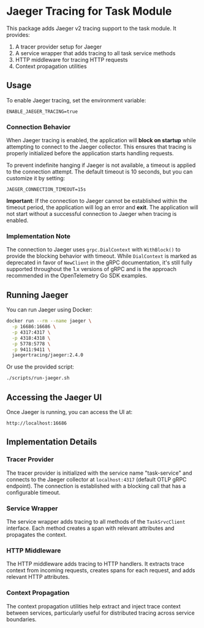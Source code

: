 # Jaeger Tracing for Task Module

This package adds Jaeger v2 tracing support to the task module. It provides:

1. A tracer provider setup for Jaeger
2. A service wrapper that adds tracing to all task service methods
3. HTTP middleware for tracing HTTP requests
4. Context propagation utilities

## Usage

To enable Jaeger tracing, set the environment variable:

```
ENABLE_JAEGER_TRACING=true
```

### Connection Behavior

When Jaeger tracing is enabled, the application will **block on startup** while attempting to connect to the Jaeger collector. This ensures that tracing is properly initialized before the application starts handling requests.

To prevent indefinite hanging if Jaeger is not available, a timeout is applied to the connection attempt. The default timeout is 10 seconds, but you can customize it by setting:

```
JAEGER_CONNECTION_TIMEOUT=15s
```

**Important**: If the connection to Jaeger cannot be established within the timeout period, the application will log an error and **exit**. The application will not start without a successful connection to Jaeger when tracing is enabled.

### Implementation Note

The connection to Jaeger uses `grpc.DialContext` with `WithBlock()` to provide the blocking behavior with timeout. While `DialContext` is marked as deprecated in favor of `NewClient` in the gRPC documentation, it's still fully supported throughout the 1.x versions of gRPC and is the approach recommended in the OpenTelemetry Go SDK examples.

## Running Jaeger

You can run Jaeger using Docker:

```bash
docker run --rm --name jaeger \
  -p 16686:16686 \
  -p 4317:4317 \
  -p 4318:4318 \
  -p 5778:5778 \
  -p 9411:9411 \
  jaegertracing/jaeger:2.4.0
```

Or use the provided script:

```bash
./scripts/run-jaeger.sh
```

## Accessing the Jaeger UI

Once Jaeger is running, you can access the UI at:

```
http://localhost:16686
```

## Implementation Details

### Tracer Provider

The tracer provider is initialized with the service name "task-service" and connects to the Jaeger collector at `localhost:4317` (default OTLP gRPC endpoint). The connection is established with a blocking call that has a configurable timeout.

### Service Wrapper

The service wrapper adds tracing to all methods of the `TaskSrvcClient` interface. Each method creates a span with relevant attributes and propagates the context.

### HTTP Middleware

The HTTP middleware adds tracing to HTTP handlers. It extracts trace context from incoming requests, creates spans for each request, and adds relevant HTTP attributes.

### Context Propagation

The context propagation utilities help extract and inject trace context between services, particularly useful for distributed tracing across service boundaries. 